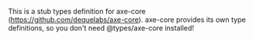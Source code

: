 This is a stub types definition for axe-core (https://github.com/dequelabs/axe-core).
axe-core provides its own type definitions, so you don't need @types/axe-core installed!